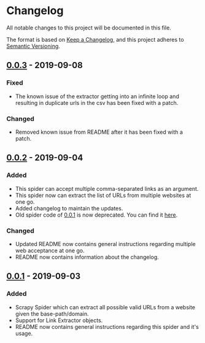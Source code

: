 # Changelog

All notable changes to this project will be documented in this file.

The format is based on [Keep a Changelog](https://keepachangelog.com/en/1.0.0/),
and this project adheres to [Semantic Versioning](https://semver.org/spec/v2.0.0.html).

## [0.0.3] - 2019-09-08

### Fixed

- The known issue of  the extractor getting into an infinite loop and resulting in duplicate urls in the csv has been fixed with a patch.

### Changed

- Removed known issue from README after it has been fixed with a patch.

## [0.0.2] - 2019-09-04

### Added

- This spider can accept multiple comma-separated links as an argument.
- This spider now can extract the list of URLs from multiple websites at one go.
- Added changelog to maintain the updates.
- Old spider code of [0.0.1] is now deprecated. You can find it [here](https://github.com/react117/url_extractor/blob/master/url_extractor/spiders/__urlextractor_depricated.py).

### Changed

- Updated README now contains general instructions regarding multiple web acceptance at one go.
- README now contains information about the changelog.

## [0.0.1] - 2019-09-03

### Added

- Scrapy Spider which can extract all possible valid URLs from a website given the base-path/domain.
- Support for Link Extractor objects.
- README now contains general instructions regarding this spider and it's usage.

[0.0.3]: https://github.com/react117/url_extractor/compare/v0.0.2...v0.0.3
[0.0.2]: https://github.com/react117/url_extractor/compare/v0.0.1...v0.0.2
[0.0.1]: https://github.com/react117/url_extractor/releases/tag/v0.0.1
